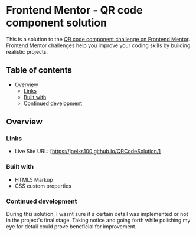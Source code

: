 # Frontend Mentor - QR code component solution

This is a solution to the [QR code component challenge on Frontend Mentor](https://www.frontendmentor.io/challenges/qr-code-component-iux_sIO_H). Frontend Mentor challenges help you improve your coding skills by building realistic projects. 

## Table of contents

- [Overview](#overview)
  - [Links](#links)
  - [Built with](#built-with)
  - [Continued development](#continued-development)

## Overview

### Links

- Live Site URL: [https://joelks100.github.io/QRCodeSolution/]

### Built with

- HTML5 Markup
- CSS custom properties

### Continued development

During this solution, I wasnt sure if a certain detail was implemented or not in the project's final stage. Taking notice and going forth while polishing my eye for detail could prove beneficial for improvement.